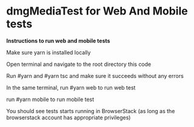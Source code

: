 # dmgMediaTest for Web And Mobile tests
**Instructions to run web and mobile tests**

Make sure yarn is installed locally

Open terminal and navigate to the root directory this code

Run #yarn and #yarn tsc and make sure it succeeds without any errors

In the same terminal, run #yarn web to run web test

run #yarn mobile to run mobile test 

You should see tests starts running in BrowserStack (as long as the browserstack account has appropriate privileges)

